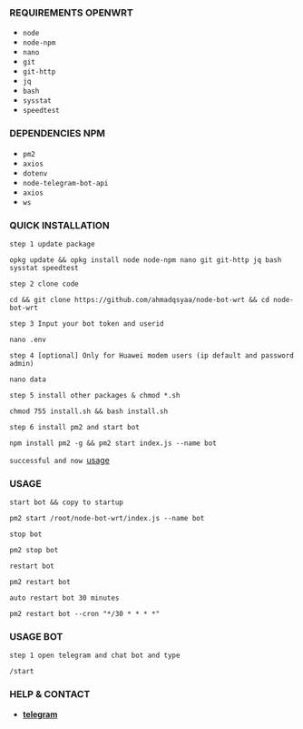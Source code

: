 ### REQUIREMENTS OPENWRT

* `node`
* `node-npm`
* `nano`
* `git`
* `git-http`
* `jq`
* `bash`
* `sysstat`
* `speedtest`

### DEPENDENCIES NPM

* `pm2`
* `axios`
* `dotenv`
* `node-telegram-bot-api`
* `axios`
*  `ws`

### QUICK INSTALLATION
`step 1 update package`

```
opkg update && opkg install node node-npm nano git git-http jq bash sysstat speedtest
```
`step 2 clone code`

```
cd && git clone https://github.com/ahmadqsyaa/node-bot-wrt && cd node-bot-wrt
```
`step 3 Input your bot token and userid`
```
nano .env
```
`step 4 [optional] Only for Huawei modem users (ip default and password admin)`
```
nano data
```
`step 5 install other packages & chmod *.sh`

```
chmod 755 install.sh && bash install.sh
```
`step 6 install pm2 and start bot`

```
npm install pm2 -g && pm2 start index.js --name bot
```
`successful and now `[usage](#usage-bot)
### USAGE

`start bot && copy to startup`

```
pm2 start /root/node-bot-wrt/index.js --name bot
```
`stop bot`

```
pm2 stop bot
```
`restart bot`

```
pm2 restart bot
```
`auto restart bot 30 minutes`

```
pm2 restart bot --cron "*/30 * * * *" 
```

### USAGE BOT

`step 1 open telegram and chat bot and type`
```
/start
```

### HELP & CONTACT
* [**telegram**](https://t.me/rickk1kch)


